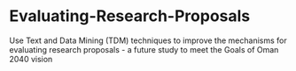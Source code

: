 # Evaluating-Research-Proposals
Use Text and Data Mining (TDM) techniques to improve the mechanisms for evaluating research proposals - a future study to meet the Goals of Oman 2040 vision
